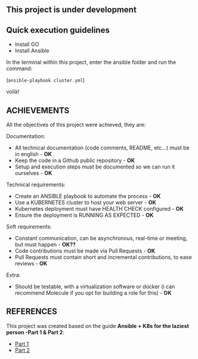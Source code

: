 <!-- This project is under development -->
## This project is under development

<!-- Quick execution guidelines -->
## Quick execution guidelines


* Install GO
* Install Ansible

In the terminal within this project, enter the ansible folder and run the command:

(`ansible-playbook cluster.yml`)

voilà!


<!-- ACHIEVEMENTS -->
## ACHIEVEMENTS

All the objectives of this project were achieved, they are:

Documentation:
- All technical documentation (code comments, README, etc...) must be in english - **OK**
- Keep the code in a Github public repository - **OK**
- Setup and execution steps must be documented so we can run it ourselves - **OK**

Technical requirements:
- Create an ANSIBLE playbook to automate the process - **OK**
- Use a KUBERNETES cluster to host your web server - **OK**
- Kubernetes deployment must have HEALTH CHECK configured - **OK**
- Ensure the deployment is RUNNING AS EXPECTED - **OK**

Soft requirements:
- Constant communication, can be asynchronous, real-time or meeting, but must happen - **OK??**
- Code contributions must be made via Pull Requests - **OK**
- Pull Requests must contain short and incremental contributions, to ease reviews - **OK**

Extra:
- Should be testable, with a virtualization software or docker (i can recommend Molecule if you opt for building a role for this) - **OK**


<!-- REFERENCES -->
## REFERENCES

This project was created based on the guide **Ansible + K8s for the laziest person -Part 1 & Part 2**:

* [Part 1](https://medium.com/@adilsonbna/ansible-k8s-for-the-laziest-person-part-1-cce795214edd)
* [Part 2](https://medium.com/@adilsonbna/ansible-k8s-for-the-laziest-person-part-2-a0fea80c490c)
